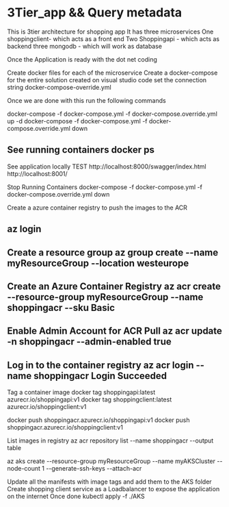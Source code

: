 # 3Tier_app && Query metadata

This is  3tier architecture for shopping app
It has three microservices 
One shoppingclient-  which acts as a front end
Two Shoppingapi - which acts as backend
three mongodb -  which will work as database

Once the Application is ready with the dot net coding

Create docker files for each of the microservice
Create a docker-compose for the entire solution created on visual studio code
set the connection string docker-compose-override.yml

Once we are done with this run the following commands

docker-compose -f docker-compose.yml -f docker-compose.override.yml up -d
docker-compose -f docker-compose.yml -f docker-compose.override.yml down

See running containers
docker ps
--
See application locally
TEST
http://localhost:8000/swagger/index.html
http://localhost:8001/

Stop Running Containers
docker-compose -f docker-compose.yml -f docker-compose.override.yml down

Create a azure container registry to push the images to the ACR

az login
--------------
Create a resource group
az group create --name myResourceGroup --location westeurope
---------------------
Create an Azure Container Registry
az acr create --resource-group myResourceGroup --name shoppingacr --sku Basic
----------------
Enable Admin Account for ACR Pull
az acr update -n shoppingacr --admin-enabled true
------------------
Log in to the container registry
az acr login --name shoppingacr
Login Succeeded
-------------------------
Tag a container image
docker tag shoppingapi:latest <acrnam>azurecr.io/shoppingapi:v1
docker tag shoppingclient:latest <acrnam>azurecr.io/shoppingclient:v1

docker push shoppingacr.azurecr.io/shoppingapi:v1
docker push shoppingacr.azurecr.io/shoppingclient:v1

List images in registry
az acr repository list --name shoppingacr --output table

az aks create --resource-group myResourceGroup --name myAKSCluster --node-count 1 --generate-ssh-keys --attach-acr <name of the acr>


Update all the manifests with image tags and add them to the AKS folder
Create shopping client service as a Loadbalancer to expose the application on the internet
Once done 
kubectl apply -f ./AKS


